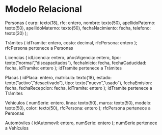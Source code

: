 # Modelo Relacional
Personas (
curp: texto(18),
rfc: entero,
nombre: texto(50),
apellidoPaterno: texto(50), 
apellidoMaterno: texto(50),
fechaNacimiento: fecha,
telefono: texto(20)
);

Trámites (
idTramite: entero,
costo: decimal,
rfcPersona: entero
);
rfcPersona pertenece a Personas

Licencias (
idLicencia: entero,
añosVigencia: entero,
tipo: texto(”normal”,”discapacitados”),
fechaInicio: fecha,
fechaCaducidad: fecha,
idTramite: entero
);
idTramite pertenece a Trámites

Placas (
idPlaca: entero,
matrícula: texto(18),
estado: texto(”activo”,”desactivado”),
            tipo: texto(”nuevo”,”usado”),
fechaEmision: fecha,
fechaRecepcion: fecha,
idTramite: entero
);
idTramite pertenece a Trámites

Vehículos (
numSerie: entero,
linea: texto(50),
marca: texto(50),
modelo: texto(50),
color: texto(50),
rfcPersona: entero
);
rfcPersona pertenece a Personas

Automóviles (
idAutomovil: entero,
numSerie: entero
);
numSerie pertenece a Vehículos
